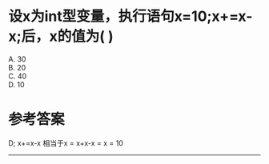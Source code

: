 # 设x为int型变量，执行语句x=10;x+=x-x;后，x的值为( )

A. 30   
B. 20  
C. 40   
D. 10

# 参考答案

D;
x+=x-x 相当于x = x+x-x = x = 10

---